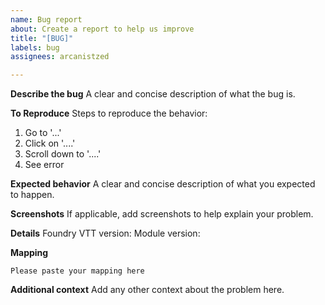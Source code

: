 ```yaml
---
name: Bug report
about: Create a report to help us improve
title: "[BUG]"
labels: bug
assignees: arcanistzed

---
```


**Describe the bug**
A clear and concise description of what the bug is.

**To Reproduce**
Steps to reproduce the behavior:
1. Go to '...'
2. Click on '....'
3. Scroll down to '....'
4. See error

**Expected behavior**
A clear and concise description of what you expected to happen.

**Screenshots**
If applicable, add screenshots to help explain your problem.

**Details**
Foundry VTT version:
Module version:

**Mapping**
```
Please paste your mapping here
```

**Additional context**
Add any other context about the problem here.

